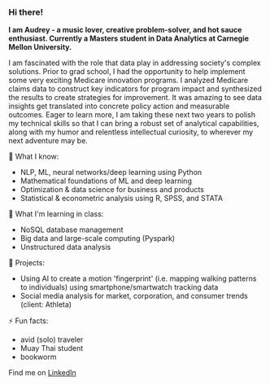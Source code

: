 ### Hi there! 

**I am Audrey - a music lover, creative problem-solver, and hot sauce enthusiast. Currently a Masters student in Data Analytics at Carnegie Mellon University.** 

I am fascinated with the role that data play in addressing society's complex solutions. Prior to grad school, I had the opportunity to help implement some very exciting Medicare innovation  programs. I analyzed Medicare claims data to construct key indicators for program impact and synthesized the results to create strategies for improvement. It was amazing to see data insights get translated into concrete policy action and measurable outcomes. Eager to learn more, I am taking these next two years to polish my technical skills so that I can bring a robust set of analytical capabilities, along with my humor and relentless intellectual curiosity, to wherever my next adventure may be. 

📑 What I know:  
- NLP, ML, neural networks/deep learning using Python
- Mathematical foundations of ML and deep learning
- Optimization & data science for business and products
- Statistical & econometric analysis using R, SPSS, and STATA

📝 What I'm learning in class:
- NoSQL database management 
- Big data and large-scale computing (Pyspark)
- Unstructured data analysis

🌱 Projects:
- Using AI to create a motion 'fingerprint' (i.e. mapping walking patterns to individuals) using smartphone/smartwatch tracking data
- Social media analysis for market, corporation, and consumer trends (client: Athleta)

⚡ Fun facts:
- avid (solo) traveler
- Muay Thai student 
- bookworm 

Find me on [LinkedIn](www.linkedin.com/in/audrey-zhang)

<!--
**aud-z/aud-z** is a ✨ _special_ ✨ repository because its `README.md` (this file) appears on your GitHub profile.

Here are some ideas to get you started:

- 🔭 I’m currently working on ...
- 🌱 I’m currently learning ...
- 👯 I’m looking to collaborate on ...
- 🤔 I’m looking for help with ...
- 💬 Ask me about ...
- 📫 How to reach me: ...
- 😄 Pronouns: ...
- ⚡ Fun fact: ...
-->
